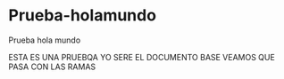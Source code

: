# Prueba-holamundo
Prueba hola mundo


ESTA ES UNA PRUEBQA YO SERE EL DOCUMENTO BASE VEAMOS QUE PASA CON LAS RAMAS
